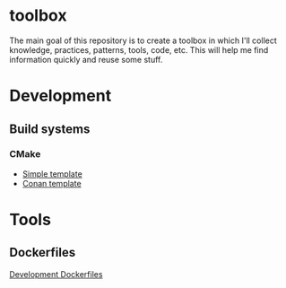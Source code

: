 # toolbox
The main goal of this repository is to create a toolbox in which I'll collect knowledge, practices, patterns, tools, code, etc. This will help me find information quickly and reuse some stuff.  

# Development
## Build systems
### CMake
- [Simple template](./development/build_systems/cmake/simple/)  
- [Conan template](./development/build_systems/cmake/conan/)

# Tools
## Dockerfiles
[Development Dockerfiles](./tools/dockerfiles/)
